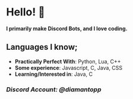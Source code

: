 # Hello! 👋
**I primarily make Discord Bots, and I love coding.**

## Languages I know;
* **Practically Perfect With**: Python, Lua, C++
* **Some experience**: Javascript, C, Java, CSS
* **Learning/Interested in**: Java, C

### *Discord Account: **@diamantopp***
